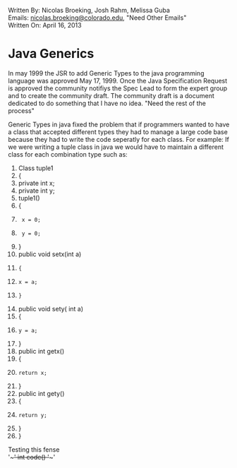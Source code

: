 Written By: Nicolas Broeking, Josh Rahm, Melissa Guba <br>
Emails: nicolas.broeking@colorado.edu, "Need Other Emails" <br>
Written On: April 16, 2013 <br>

Java Generics
=============

In may 1999 the JSR to add Generic Types to the java programming language was approved May 17, 1999. Once the Java Specification Request is approved the community notifiys the Spec Lead to form the expert group and to create the community draft. The community draft is a document dedicated to do something that I have no idea. "Need the rest of the process"

Generic Types in java fixed the problem that if programmers wanted to have a class that accepted different types they had to manage a large code base because they had to write the code seperatly for each class. For example: If we were writing a tuple class in java we would have to maintain a different class for each combination type such as:

1. Class tuple1
2. {
3.	private int x;
4.	private int y;
5.	tuple1()
6.	{
7.		x = 0;
8.		y = 0;
9.	}
10.	public void setx(int a)
11. 	{
12.		x = a;
12. 	}
13.	public void sety( int a)
14.	{
15.		y = a;
16.	}
17.	public int getx()
18.	{
19.		return x;
20.	}
21.	public int gety()
22.	{
23.		return y;
24.	}
25. }


Testing this fense<br>
'~~~~~' int code() '~~~~~'

